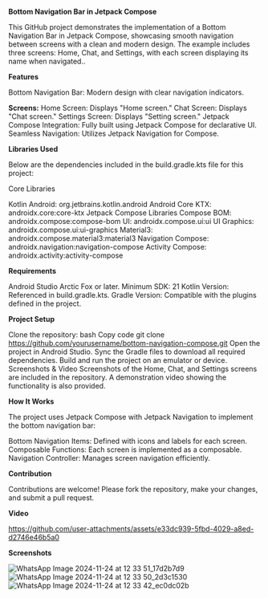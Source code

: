 **Bottom Navigation Bar in Jetpack Compose**

This GitHub project demonstrates the implementation of a Bottom Navigation Bar in Jetpack Compose, showcasing smooth navigation between screens with a clean and modern design. The example includes three screens: Home, Chat, and Settings, with each screen displaying its name when navigated..

**Features**

Bottom Navigation Bar: Modern design with clear navigation indicators.

**Screens:**
Home Screen: Displays "Home screen."
Chat Screen: Displays "Chat screen."
Settings Screen: Displays "Setting screen."
Jetpack Compose Integration: Fully built using Jetpack Compose for declarative UI.
Seamless Navigation: Utilizes Jetpack Navigation for Compose.

**Libraries Used**

Below are the dependencies included in the build.gradle.kts file for this project:

Core Libraries

Kotlin Android: org.jetbrains.kotlin.android
Android Core KTX: androidx.core:core-ktx
Jetpack Compose Libraries
Compose BOM: androidx.compose:compose-bom
UI: androidx.compose.ui:ui
UI Graphics: androidx.compose.ui:ui-graphics
Material3: androidx.compose.material3:material3
Navigation Compose: androidx.navigation:navigation-compose
Activity Compose: androidx.activity:activity-compose

**Requirements**

Android Studio Arctic Fox or later.
Minimum SDK: 21
Kotlin Version: Referenced in build.gradle.kts.
Gradle Version: Compatible with the plugins defined in the project.

**Project Setup**

Clone the repository:
bash
Copy code
git clone https://github.com/yourusername/bottom-navigation-compose.git
Open the project in Android Studio.
Sync the Gradle files to download all required dependencies.
Build and run the project on an emulator or device.
Screenshots & Video
Screenshots of the Home, Chat, and Settings screens are included in the repository.
A demonstration video showing the functionality is also provided.

**How It Works**

The project uses Jetpack Compose with Jetpack Navigation to implement the bottom navigation bar:

Bottom Navigation Items: Defined with icons and labels for each screen.
Composable Functions: Each screen is implemented as a composable.
Navigation Controller: Manages screen navigation efficiently.

**Contribution**

Contributions are welcome! Please fork the repository, make your changes, and submit a pull request.

**Video**

https://github.com/user-attachments/assets/e33dc939-5fbd-4029-a8ed-d2746e46b5a0

**Screenshots**

![WhatsApp Image 2024-11-24 at 12 33 51_17d2b7d9](https://github.com/user-attachments/assets/ac1df5b1-848c-4882-8907-cc09e6f5ae40)
![WhatsApp Image 2024-11-24 at 12 33 50_2d3c1530](https://github.com/user-attachments/assets/cd112085-47c9-4530-ba34-668851013e5d)
![WhatsApp Image 2024-11-24 at 12 33 42_ec0dc02b](https://github.com/user-attachments/assets/004de571-c565-4dee-be97-f196b35b5a53)
